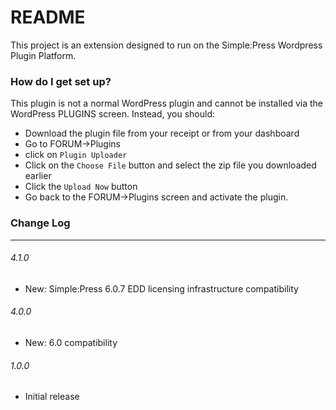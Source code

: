 # README #

This project is an extension designed to run on the Simple:Press Wordpress Plugin Platform.  

### How do I get set up? ###

This plugin is not a normal WordPress plugin and cannot be installed via the WordPress PLUGINS screen.
Instead, you should:

- Download the plugin file from your receipt or from your dashboard
- Go to FORUM->Plugins
- click on `Plugin Uploader`
- Click on the `Choose File` button and select the zip file you downloaded earlier
- Click the `Upload Now` button
- Go back to the FORUM->Plugins screen and activate the plugin.


### Change Log  ###
-----------------------------------------------------------------------------------------
###### 4.1.0
- New: Simple:Press 6.0.7 EDD licensing infrastructure compatibility

###### 4.0.0
- New: 6.0 compatibility

###### 1.0.0
- Initial release